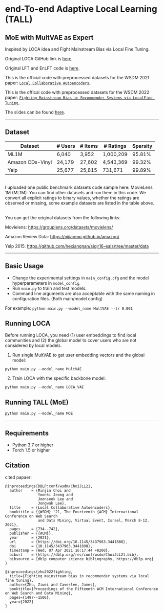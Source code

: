 # end-To-end Adaptive Local Learning (TALL)
## MoE with MultVAE as Expert
Inspired by LOCA idea and Fight Mainstream Bias via Local Fine Tuning. <br>

Original LOCA GitHub link is [here](https://github.com/jin530/LOCA).

Original LFT and EnLFT code is [here](https://github.com/Zziwei/Measuring-Mitigating-Mainstream-Bias).

This is the official code with preprocessed datasets for the WSDM 2021 paper: [`Local Collaborative Autoencoders`.](https://arxiv.org/abs/2103.16103)

This is the offical code with preprocessed datasets for the WSDM 2022 paper: [`Fighting Mainstream Bias in Recommender Systems via LocalFine Tuning`.](https://dl.acm.org/doi/pdf/10.1145/3488560.3498427)

The slides can be found [here](https://www.slideshare.net/ssuser1f2162/local-collaborative-autoencoders-wsdm2021).

---

## Dataset

<table class="tg">
<thead>
  <tr>
    <th class="tg-0pky">Dataset</th>
    <th class="tg-dvpl"># Users</th>
    <th class="tg-dvpl"># Items</th>
    <th class="tg-dvpl"># Ratings</th>
    <th class="tg-dvpl">Sparsity</th>
  </tr>
</thead>
<tbody>
  <tr>
    <td class="tg-0pky">ML1M</td>
    <td class="tg-dvpl">6,040</td>
    <td class="tg-dvpl">3,952</td>
    <td class="tg-dvpl">1,000,209</td>
    <td class="tg-dvpl">95.81%</td>
  </tr>
  <tr>
    <td class="tg-0pky">Amazon CDs-Vinyl</td>
    <td class="tg-dvpl">24,179</td>
    <td class="tg-dvpl">27,602</td>
    <td class="tg-dvpl">4,543,369</td>
    <td class="tg-dvpl">99.32%</td>
  </tr>
  <tr>
    <td class="tg-0pky">Yelp</td>
    <td class="tg-dvpl">25,677</td>
    <td class="tg-dvpl">25,815</td>
    <td class="tg-dvpl">731,671</td>
    <td class="tg-dvpl">99.89%</td>
  </tr>
</tbody>
</table>
<br>
I uploaded one public benchmark datasets code sample here: MovieLens 1M (ML1M). You can find other datasets and run them in this code. We convert all explicit ratings to binary values, whether the ratings are observed or missing, some example datasets are listed in the table above.
<br>
<br>

You can get the original datasets from the following links:
<!-- Movielens -->
Movielens: https://grouplens.org/datasets/movielens/

<!-- Amazon review -->
Amazon Review Data: https://nijianmo.github.io/amazon/

<!-- Yelp -->
Yelp 2015: https://github.com/hexiangnan/sigir16-eals/tree/master/data

---

## Basic Usage
- Change the experimental settings in `main_config.cfg` and the model hyperparameters in `model_config`. </br>
- Run `main.py` to train and test models. </br>
- Command line arguments are also acceptable with the same naming in configuration files. (Both main/model config)

For example: ```python main.py --model_name MultVAE --lr 0.001```

## Running LOCA
Before running LOCA, you need (1) user embeddings to find local communities and (2) the global model to cover users who are not considered by local models. </br>

1. Run single MultVAE to get user embedding vectors and the global model: 

`python main.py --model_name MultVAE` 

2. Train LOCA with the specific backbone model:

`python main.py --model_name LOCA_VAE` 

## Running TALL (MoE)
`python main.py --model_name MOE`

---

## Requirements
- Python 3.7 or higher
- Torch 1.5 or higher

## Citation
cited papaer:
```
@inproceedings{DBLP:conf/wsdm/ChoiJLL21,
  author    = {Minjin Choi and
               Yoonki Jeong and
               Joonseok Lee and
               Jongwuk Lee},
  title     = {Local Collaborative Autoencoders},
  booktitle = {{WSDM} '21, The Fourteenth {ACM} International Conference on Web Search
               and Data Mining, Virtual Event, Israel, March 8-12, 2021},
  pages     = {734--742},
  publisher = {{ACM}},
  year      = {2021},
  url       = {https://doi.org/10.1145/3437963.3441808},
  doi       = {10.1145/3437963.3441808},
  timestamp = {Wed, 07 Apr 2021 16:17:44 +0200},
  biburl    = {https://dblp.org/rec/conf/wsdm/ChoiJLL21.bib},
  bibsource = {dblp computer science bibliography, https://dblp.org}
}

@inproceedings{zhu2022fighting,
  title={Fighting mainstream bias in recommender systems via local fine tuning},
  author={Zhu, Ziwei and Caverlee, James},
  booktitle={Proceedings of the Fifteenth ACM International Conference on Web Search and Data Mining},
  pages={1497--1506},
  year={2022}
}
```
